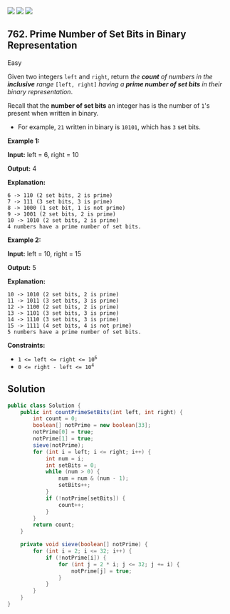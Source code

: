 [![](https://img.shields.io/github/stars/javadev/LeetCode-in-Java?label=Stars&style=flat-square)](https://github.com/javadev/LeetCode-in-Java)
[![](https://img.shields.io/github/forks/javadev/LeetCode-in-Java?label=Fork%20me%20on%20GitHub%20&style=flat-square)](https://github.com/javadev/LeetCode-in-Java/fork)
[![](https://img.shields.io/badge/-LeetCode%20in%20Kotlin-blue?style=flat-square)](https://github.com/javadev/LeetCode-in-Kotlin)

## 762\. Prime Number of Set Bits in Binary Representation

Easy

Given two integers `left` and `right`, return _the **count** of numbers in the **inclusive** range_ `[left, right]` _having a **prime number of set bits** in their binary representation_.

Recall that the **number of set bits** an integer has is the number of `1`'s present when written in binary.

*   For example, `21` written in binary is `10101`, which has `3` set bits.

**Example 1:**

**Input:** left = 6, right = 10

**Output:** 4

**Explanation:**

    6 -> 110 (2 set bits, 2 is prime)
    7 -> 111 (3 set bits, 3 is prime)
    8 -> 1000 (1 set bit, 1 is not prime)
    9 -> 1001 (2 set bits, 2 is prime)
    10 -> 1010 (2 set bits, 2 is prime)
    4 numbers have a prime number of set bits. 

**Example 2:**

**Input:** left = 10, right = 15

**Output:** 5

**Explanation:**

    10 -> 1010 (2 set bits, 2 is prime)
    11 -> 1011 (3 set bits, 3 is prime)
    12 -> 1100 (2 set bits, 2 is prime)
    13 -> 1101 (3 set bits, 3 is prime)
    14 -> 1110 (3 set bits, 3 is prime)
    15 -> 1111 (4 set bits, 4 is not prime)
    5 numbers have a prime number of set bits. 

**Constraints:**

*   <code>1 <= left <= right <= 10<sup>6</sup></code>
*   <code>0 <= right - left <= 10<sup>4</sup></code>

## Solution

```java
public class Solution {
    public int countPrimeSetBits(int left, int right) {
        int count = 0;
        boolean[] notPrime = new boolean[33];
        notPrime[0] = true;
        notPrime[1] = true;
        sieve(notPrime);
        for (int i = left; i <= right; i++) {
            int num = i;
            int setBits = 0;
            while (num > 0) {
                num = num & (num - 1);
                setBits++;
            }
            if (!notPrime[setBits]) {
                count++;
            }
        }
        return count;
    }

    private void sieve(boolean[] notPrime) {
        for (int i = 2; i <= 32; i++) {
            if (!notPrime[i]) {
                for (int j = 2 * i; j <= 32; j += i) {
                    notPrime[j] = true;
                }
            }
        }
    }
}
```